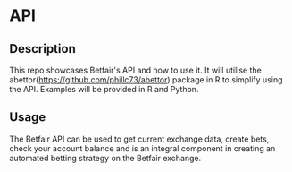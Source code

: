 # API

## Description
This repo showcases Betfair's API and how to use it. It will utilise the abettor(https://github.com/phillc73/abettor) package in R to simplify using the API. Examples will be provided in R and Python.

## Usage
The Betfair API can be used to get current exchange data, create bets, check your account balance and is an integral component in creating an automated betting strategy on the Betfair exchange.




